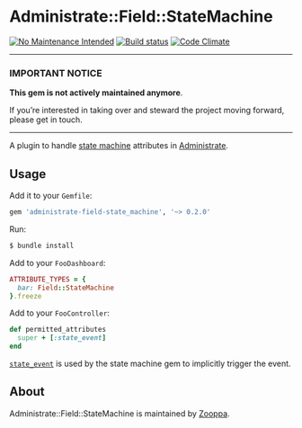 # Administrate::Field::StateMachine

[![No Maintenance Intended](https://unmaintained.tech/badge.svg)](https://unmaintained.tech/) [![Build status](https://github.com/zooppa/administrate-field-state_machine/actions/workflows/build.yml/badge.svg)](https://github.com/zooppa/administrate-field-state_machine/actions/workflows/build.yml) [![Code Climate](https://codeclimate.com/github/zooppa/administrate-field-state_machine/badges/gpa.svg)](https://codeclimate.com/github/zooppa/administrate-field-state_machine)

---

### IMPORTANT NOTICE

**This gem is not actively maintained anymore**.

If you’re interested in taking over and steward the project moving forward, please get in touch.

---

A plugin to handle [state machine] attributes in [Administrate].

## Usage

Add it to your `Gemfile`:

```ruby
gem 'administrate-field-state_machine', '~> 0.2.0'
```

Run:

```bash
$ bundle install
```

Add to your `FooDashboard`:

```ruby
ATTRIBUTE_TYPES = {
  bar: Field::StateMachine
}.freeze
```

Add to your `FooController`:

```ruby
def permitted_attributes
  super + [:state_event]
end
```

[`state_event`](https://github.com/state-machines/state_machines#explicit-vs-implicit-event-transitions) is used by the state machine gem to implicitly trigger the event.

## About

Administrate::Field::StateMachine is maintained by [Zooppa].

[state machine]: https://github.com/state-machines/state_machines
[administrate]: https://github.com/thoughtbot/administrate
[zooppa]: https://www.zooppa.com/
